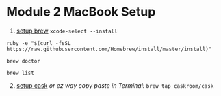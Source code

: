 # Module 2 MacBook Setup

1. [setup brew](https://coolestguidesontheplanet.com/installing-homebrew-on-os-x-el-capitan-10-11-package-manager-for-unix-apps/) `xcode-select --install`

`ruby -e "$(curl -fsSL https://raw.githubusercontent.com/Homebrew/install/master/install)"`

`brew doctor`

`brew list`


2. [setup cask](https://caskroom.github.io) _or ez way copy paste in Terminal:_ `brew tap caskroom/cask`
